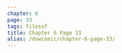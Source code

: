 ```yaml
---
chapter: 6
page: 33
tags: filosof
title: Chapter 6 Page 33
alias: /dnwcomic/chapter-6-page-33/
---
```

